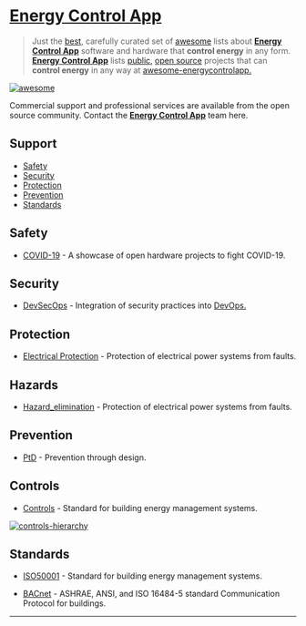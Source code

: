 <META NAME="ROBOTS" CONTENT="NOINDEX, NOFOLLOW">

# [Energy Control App](https://energycontrolapp.github.io/)

> Just the [best](https://bestawesomesoftware.github.io/), carefully curated set of [awesome](https://github.com/topics/awesome) lists about [**Energy Control App**](https://energycontrolapp.github.io/) software and hardware that **control energy** in any form. [**Energy Control App**](https://github.com/energycontrolapp/energycontrolapp.github.io/) lists [public,](https://project-awesome.org/zachflower/awesome-open-source-supporters/) [open source](https://github.com/cornelius/awesome-open-source/) projects that can **control energy** in any way at [awesome-energycontrolapp.](https://github.com/energycontrolapp/awesome-energycontrolapp)

[![awesome](https://energycontrolapp.github.io/badge.svg)](https://energycontrolapp.github.io/)

Commercial support and professional services are available from the open source community. Contact the [**Energy Control App**](https://energycontrolapp.github.io/) team here.

## Support

- [Safety](#safety)
- [Security](#security)
- [Protection](#Protection)
- [Prevention](#Prevention)
- [Standards](#Standards)

## Safety

- [COVID-19](https://n-o-d-e.net/covid.html) - A showcase of open hardware projects to fight COVID-19.

## Security

- [DevSecOps](https://github.com/TaptuIT/awesome-devsecops#readme) - Integration of security practices into [DevOps.](https://en.wikipedia.org/wiki/DevOps)

## Protection

- [Electrical Protection](https://en.wikipedia.org/wiki/Power_system_protection) - Protection of electrical power systems from faults.

## Hazards

- [Hazard_elimination](https://en.wikipedia.org/wiki/Hazard_elimination) - Protection of electrical power systems from faults.

## Prevention

- [PtD](https://en.wikipedia.org/wiki/Prevention_through_design) - Prevention through design.

## Controls

- [Controls](https://en.wikipedia.org/wiki/Engineering_controls) - Standard for building energy management systems.

[![controls-hierarchy](https://energycontrolapp.github.io/controls-hierarchy.svg)](https://energycontrolapp.github.io/)

## Standards

- [ISO50001](https://en.wikipedia.org/wiki/ISO_50001) - Standard for building energy management systems.

- [BACnet](http://www.bacnet.org/) - ASHRAE, ANSI, and ISO 16484-5 standard  Communication Protocol for buildings.



---

